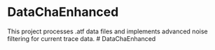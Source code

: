 # DataChaEnhanced
This project processes .atf data files and implements advanced noise filtering for current trace data.
#   D a t a C h a E n h a n c e d  
 